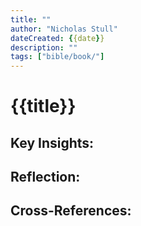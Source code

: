 ```yaml
---
title: ""
author: "Nicholas Stull"
dateCreated: {{date}}
description: ""
tags: ["bible/book/"]
---
```


# {{title}}

## Key Insights:

## Reflection:

## Cross-References:
